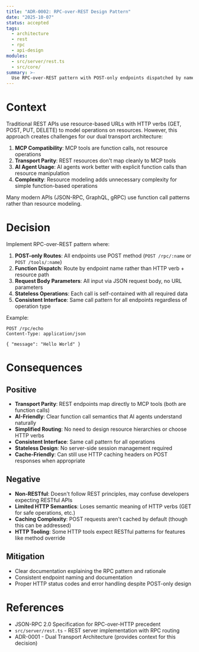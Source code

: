 ```yaml
---
title: "ADR-0002: RPC-over-REST Design Pattern"
date: "2025-10-07"
status: accepted
tags:
  - architecture
  - rest
  - rpc
  - api-design
modules:
  - src/server/rest.ts
  - src/core/
summary: >-
  Use RPC-over-REST pattern with POST-only endpoints dispatched by name rather than traditional RESTful resource modeling, optimizing for AI agent interaction and unified transport behavior.
---
```


# Context

Traditional REST APIs use resource-based URLs with HTTP verbs (GET, POST, PUT, DELETE) to model operations on resources. However, this approach creates challenges for our dual transport architecture:

1. **MCP Compatibility**: MCP tools are function calls, not resource operations
2. **Transport Parity**: REST resources don't map cleanly to MCP tools
3. **AI Agent Usage**: AI agents work better with explicit function calls than resource manipulation
4. **Complexity**: Resource modeling adds unnecessary complexity for simple function-based operations

Many modern APIs (JSON-RPC, GraphQL, gRPC) use function call patterns rather than resource modeling.

# Decision

Implement RPC-over-REST pattern where:

1. **POST-only Routes**: All endpoints use POST method (`POST /rpc/:name` or `POST /tools/:name`)
2. **Function Dispatch**: Route by endpoint name rather than HTTP verb + resource path
3. **Request Body Parameters**: All input via JSON request body, no URL parameters
4. **Stateless Operations**: Each call is self-contained with all required data
5. **Consistent Interface**: Same call pattern for all endpoints regardless of operation type

Example:
```
POST /rpc/echo
Content-Type: application/json

{ "message": "Hello World" }
```

# Consequences

## Positive

- **Transport Parity**: REST endpoints map directly to MCP tools (both are function calls)
- **AI-Friendly**: Clear function call semantics that AI agents understand naturally
- **Simplified Routing**: No need to design resource hierarchies or choose HTTP verbs
- **Consistent Interface**: Same call pattern for all operations
- **Stateless Design**: No server-side session management required
- **Cache-Friendly**: Can still use HTTP caching headers on POST responses when appropriate

## Negative

- **Non-RESTful**: Doesn't follow REST principles, may confuse developers expecting RESTful APIs
- **Limited HTTP Semantics**: Loses semantic meaning of HTTP verbs (GET for safe operations, etc.)
- **Caching Complexity**: POST requests aren't cached by default (though this can be addressed)
- **HTTP Tooling**: Some HTTP tools expect RESTful patterns for features like method override

## Mitigation

- Clear documentation explaining the RPC pattern and rationale
- Consistent endpoint naming and documentation
- Proper HTTP status codes and error handling despite POST-only design

# References

- JSON-RPC 2.0 Specification for RPC-over-HTTP precedent
- `src/server/rest.ts` - REST server implementation with RPC routing
- ADR-0001 - Dual Transport Architecture (provides context for this decision)
